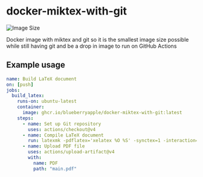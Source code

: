 # docker-miktex-with-git

![Image Size](https://ghcr-badge.egpl.dev/blueberryapple/docker-miktex-with-git/size=)

Docker image with miktex and git so it is the smallest image size possible while still having git and be a drop in image to run on GitHub Actions

## Example usage

```yml
name: Build LaTeX document
on: [push]
jobs:
  build_latex:
    runs-on: ubuntu-latest
    container:
      image: ghcr.io/blueberryapple/docker-miktex-with-git:latest
    steps:
      - name: Set up Git repository
        uses: actions/checkout@v4
      - name: Compile LaTeX document
        run: latexmk -pdflatex='xelatex %O %S' -synctex=1 -interaction=nonstopmode -file-line-error -pdf "main.tex"
      - name: Upload PDF file
        uses: actions/upload-artifact@v4
        with:
          name: PDF
          path: "main.pdf"
```

